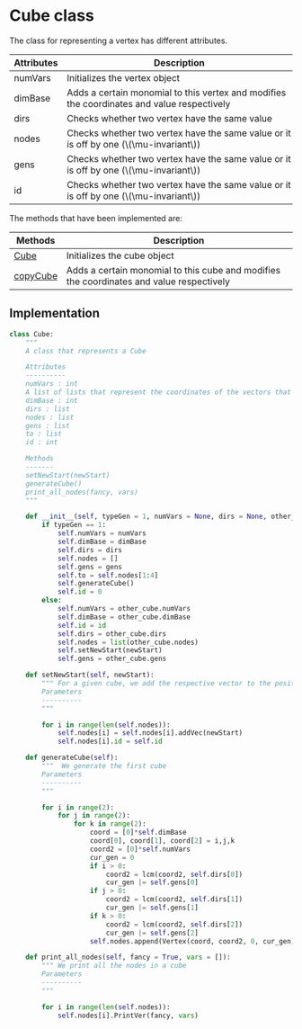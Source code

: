 # Cube class

The class for representing a vertex has different attributes.

| Attributes | <div style="width:400px"> Description </div> |
|---------| ---------- |
| numVars | Initializes the vertex object |
| dimBase| Adds a certain monomial to this vertex and modifies the coordinates and value respectively|
| dirs | Checks whether two vertex have the same value |
| nodes | Checks whether two vertex have the same value or it is off by one (\\(\mu-invariant\\)) |
| gens | Checks whether two vertex have the same value or it is off by one (\\(\mu-invariant\\)) |
| id | Checks whether two vertex have the same value or it is off by one (\\(\mu-invariant\\)) |

The methods that have been implemented are:

| Methods | <div style="width:400px"> Description </div> |
|---------| ---------- |
| [Cube](Cube/init.md) | Initializes the cube object |
| [copyCube](Cube/start.md) | Adds a certain monomial to this cube and modifies the coordinates and value respectively|

## Implementation

```python
class Cube:
    """
    A class that represents a Cube

    Attributes
    ----------
    numVars : int
    A list of lists that represent the coordinates of the vectors that generate this ideal
    dimBase : int
    dirs : list
    nodes : list
    gens : list
    to : list
    id : int

    Methods
    -------
    setNewStart(newStart)
    generateCube()
    print_all_nodes(fancy, vars)
    """

    def __init__(self, typeGen = 1, numVars = None, dirs = None, other_cube = None, newStart = None, dimBase = None, id = None, gens = None):
        if typeGen == 1:
            self.numVars = numVars
            self.dimBase = dimBase
            self.dirs = dirs
            self.nodes = []
            self.gens = gens
            self.to = self.nodes[1:4]
            self.generateCube()
            self.id = 0
        else:
            self.numVars = other_cube.numVars
            self.dimBase = other_cube.dimBase
            self.id = id
            self.dirs = other_cube.dirs
            self.nodes = list(other_cube.nodes)
            self.setNewStart(newStart)
            self.gens = other_cube.gens

    def setNewStart(self, newStart):
        """ For a given cube, we add the respective vector to the position (0,0,0,...)
        Parameters
        ----------
        """

        for i in range(len(self.nodes)):
            self.nodes[i] = self.nodes[i].addVec(newStart)
            self.nodes[i].id = self.id

    def generateCube(self):
        """  We generate the first cube
        Parameters
        ----------
        """

        for i in range(2):
            for j in range(2):
                for k in range(2):
                    coord = [0]*self.dimBase
                    coord[0], coord[1], coord[2] = i,j,k
                    coord2 = [0]*self.numVars
                    cur_gen = 0
                    if i > 0:
                        coord2 = lcm(coord2, self.dirs[0])
                        cur_gen |= self.gens[0]
                    if j > 0:
                        coord2 = lcm(coord2, self.dirs[1])
                        cur_gen |= self.gens[1]
                    if k > 0:
                        coord2 = lcm(coord2, self.dirs[2])
                        cur_gen |= self.gens[2]
                    self.nodes.append(Vertex(coord, coord2, 0, cur_gen))

    def print_all_nodes(self, fancy = True, vars = []):
        """ We print all the nodes in a cube
        Parameters
        ----------
        """

        for i in range(len(self.nodes)):
            self.nodes[i].PrintVer(fancy, vars)
```